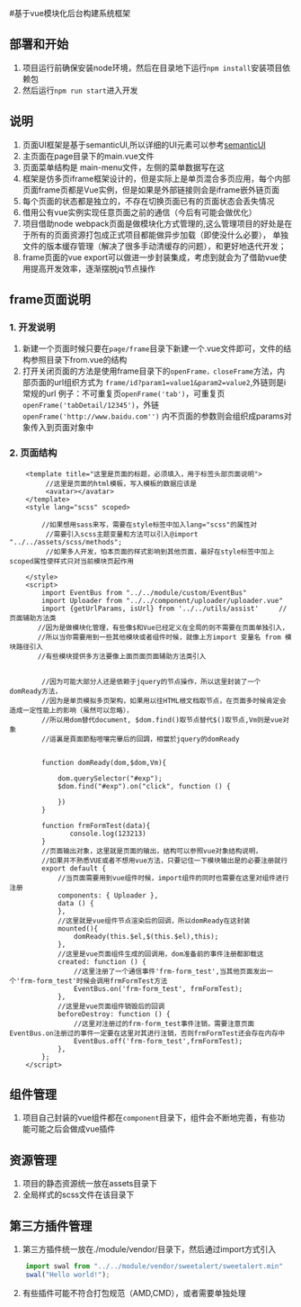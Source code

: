 #基于vue模块化后台构建系统框架


## 部署和开始

1. 项目运行前确保安装node环境，然后在目录地下运行`npm install`安装项目依赖包
2. 然后运行`npm run start`进入开发


## 说明
1. 页面UI框架是基于semanticUI,所以详细的UI元素可以参考[semanticUI](http://www.semantic-ui.cn/ "semanticUI 官网")
2. 主页面在page目录下的main.vue文件
3. 页面菜单结构是 main-menu文件，左侧的菜单数据写在这
4. 框架是仿多页iframe框架设计的，但是实际上是单页混合多页应用，每个内部页面frame页都是Vue实例，但是如果是外部链接则会是iframe嵌外链页面
5. 每个页面的状态都是独立的，不存在切换页面已有的页面状态会丢失情况
6. 借用公有vue实例实现任意页面之前的通信（今后有可能会做优化）
7. 项目借助node webpack页面是做模块化方式管理的,这么管理项目的好处是在于所有的页面资源打包成正式项目都能做异步加载（即使没什么必要），
单独文件的版本缓存管理（解决了很多手动清缓存的问题），和更好地迭代开发；
8. frame页面的vue export可以做进一步封装集成，考虑到就会为了借助vue使用提高开发效率，逐渐摆脱jq节点操作

## frame页面说明
### 1. 开发说明
1. 新建一个页面时候只要在`page/frame`目录下新建一个.vue文件即可，文件的结构参照目录下from.vue的结构
2. 打开关闭页面的方法是使用frame目录下的`openFrame，closeFrame`方法，内部页面的url组织方式为
    `frame/id?param1=value1&param2=value2`,外链则是i常规的url
    例子：不可重复页`openFrame('tab')`，可重复页`openFrame('tabDetail/12345')`，外链`openFrame('http://www.baidu.com'')`
    内不页面的参数则会组织成params对象传入到页面对象中
### 2. 页面结构
```vue
    <template title="这里是页面的标题，必须填入，用于标签头部页面说明">
         //这里是页面的html模板，写入模板的数据应该是
         <avatar></avatar>
    </template>
    <style lang="scss" scoped>
       
        //如果想用sass来写，需要在style标签中加入lang="scss"的属性对
         //需要引入scss主题变量和方法可以引入@import "../../assets/scss/methods";
         //如果多人开发，怕本页面的样式影响到其他页面，最好在style标签中加上scoped属性使样式只对当前模块页起作用
         
    </style>   
    <script>
        import EventBus from "../../module/custom/EventBus"
        import Uploader from "../../component/uploader/uploader.vue"
        import {getUrlParams, isUrl} from '../../utils/assist'     //页面辅助方法类
       //因为是做模块化管理，有些像$和Vue已经定义在全局的则不需要在页面单独引入，
       //所以当你需要用到一些其他模块或者组件时候，就像上方import 变量名 from 模块路径引入
       //有些模块提供多方法要像上面页面页面辅助方法类引入
    
    
        //因为可能大部分人还是依赖于jquery的节点操作，所以这里封装了一个domReady方法，
        //因为是单页模拟多页架构，如果用以往HTML根文档取节点，在页面多时候肯定会造成一定性能上的影响（虽然可以忽略），
        //所以用dom替代document, $dom.find()取节点替代$()取节点,Vm则是vue对象
        //這裏是頁面節點喧嚷完畢后的回調，相當於jquery的domReady
        
       
        function domReady(dom,$dom,Vm){
    
            dom.querySelector("#exp");
            $dom.find("#exp").on("click", function () {
         
            })
        }
        
        function frmFormTest(data){
               console.log(123213)
        }
        //页面输出对象，这里就是页面的输出，结构可以参照vue对象结构说明，
        //如果并不熟悉VUE或者不想用vue方法，只要记住一下模块输出是的必要注册就行
        export default {
            //当页面需要用到vue组件时候，import组件的同时也需要在这里对组件进行注册
            components: { Uploader },
            data () { 
            },
            //这里就是vue组件节点渲染后的回调，所以domReady在这封装
            mounted(){
                domReady(this.$el,$(this.$el),this);
            },
            //这里是vue页面组件生成的回调用，dom准备前的事件注册都卸载这
            created: function () {
                //这里注册了一个通信事件'frm-form_test',当其他页面发出一个'frm-form_test'时候会调用frmFormTest方法
                EventBus.on('frm-form_test', frmFormTest);
            },
            //这里是vue页面组件销毁后的回调
            beforeDestroy: function () {
                //这里对注册过的frm-form_test事件注销，需要注意页面EventBus.on注册过的事件一定要在这里对其进行注销，否则frmFormTest还会存在内存中
                EventBus.off('frm-form_test',frmFormTest);
            },
        };
    </script>
```

## 组件管理
1. 项目自己封装的vue组件都在`component`目录下，组件会不断地完善，有些功能可能之后会做成vue插件

## 资源管理
1. 项目的静态资源统一放在assets目录下
2. 全局样式的scss文件在该目录下

## 第三方插件管理

1. 第三方插件统一放在./module/vendor/目录下，然后通过import方式引入
```javascript
    import swal from "../../module/vendor/sweetalert/sweetalert.min"
    swal("Hello world!");
```
2. 有些插件可能不符合打包规范（AMD,CMD），或者需要单独处理    



